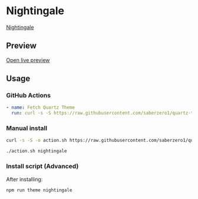 # Nightingale

[Nightingale](#)

## Preview

[Open live preview](https://quartz-themes.github.io/nightingale/)

## Usage

### GitHub Actions

```yaml
- name: Fetch Quartz Theme
  run: curl -s -S https://raw.githubusercontent.com/saberzero1/quartz-themes/master/action.sh | bash -s -- nightingale
```

### Manual install

```bash
curl -s -S -o action.sh https://raw.githubusercontent.com/saberzero1/quartz-themes/master/action.sh

./action.sh nightingale
```

### Install script (Advanced)

After installing:

```bash
npm run theme nightingale
```

